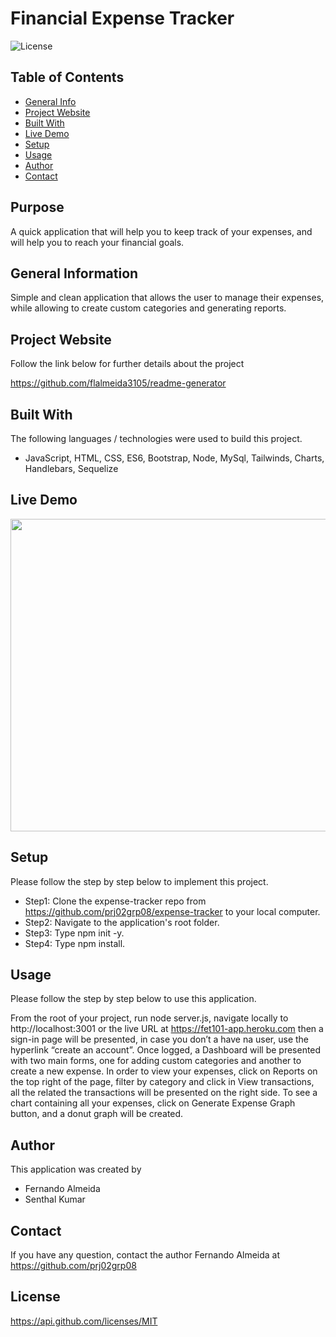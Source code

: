 
# Financial Expense Tracker 

![License](https://img.shields.io/badge/License-MIT-orange.svg?style=plastic&logo=appveyor)

## Table of Contents
* [General Info](#general-information)
* [Project Website](#project-website)
* [Built With](#Built-With)
* [Live Demo](#live-demo)
* [Setup](#setup)
* [Usage](#usage)
* [Author](#author)
* [Contact](#Contact)

## Purpose
A quick application that will help you to keep track of your expenses, and will help you to reach your financial goals. 

## General Information
Simple and clean application that allows the user to manage their expenses, while allowing to create custom categories and generating reports. 

## Project Website
Follow the link below for further details about the project 

https://github.com/flalmeida3105/readme-generator 


## Built With
The following languages / technologies were used to build this project. 

*  JavaScript, HTML, CSS, ES6, Bootstrap, Node, MySql, Tailwinds, Charts, Handlebars, Sequelize 


## Live Demo
 <img src="../assets/images/mydemo.gif" width="550" height="500"> 


## Setup
Please follow the step by step below to implement this project. 

* Step1: Clone the expense-tracker repo from https://github.com/prj02grp08/expense-tracker to your local computer. <br> 
* Step2: Navigate to the application's root folder. <br> 
* Step3: Type npm init -y. <br> 
* Step4: Type npm install. <br>  


## Usage
Please follow the step by step below to use this application. 

From the root of your project, run node server.js, navigate locally to http://localhost:3001 or the live URL at https://fet101-app.heroku.com  then a sign-in page will be presented, in case you don’t a have na user, use the hyperlink “create an account”. Once logged, a Dashboard will be presented with two main forms, one for adding custom categories and another to create a new expense. In order to view your expenses, click on Reports on the top right of the page, filter by category and click in View transactions, all the related the transactions will be presented on the right side. To see a chart containing all your expenses, click on Generate Expense Graph button, and a donut graph will be created.  


## Author
This application was created by 
* Fernando Almeida
* Senthal Kumar

## Contact
If you have any question, contact the author Fernando Almeida at https://github.com/prj02grp08

## License
 https://api.github.com/licenses/MIT
